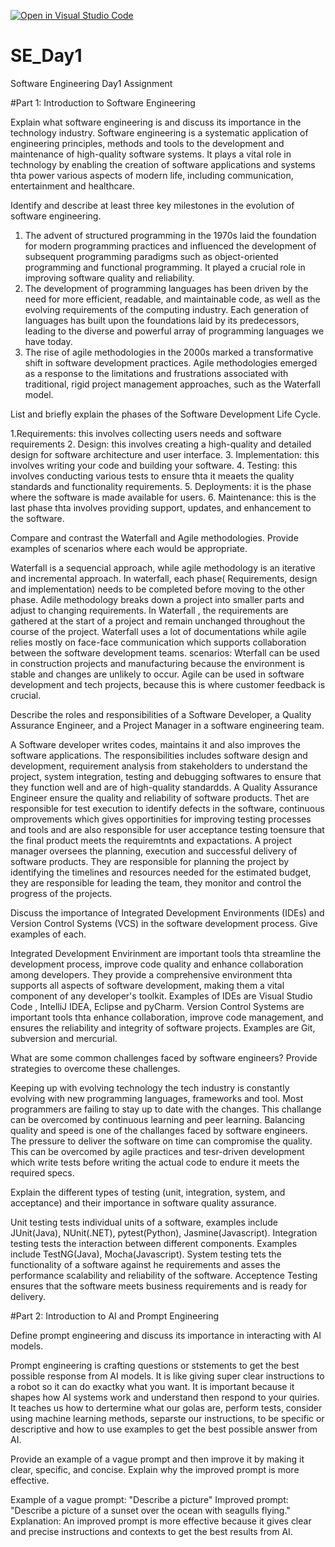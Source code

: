 [![Open in Visual Studio Code](https://classroom.github.com/assets/open-in-vscode-2e0aaae1b6195c2367325f4f02e2d04e9abb55f0b24a779b69b11b9e10269abc.svg)](https://classroom.github.com/online_ide?assignment_repo_id=18401780&assignment_repo_type=AssignmentRepo)
# SE_Day1
Software Engineering Day1 Assignment

#Part 1: Introduction to Software Engineering

Explain what software engineering is and discuss its importance in the technology industry.
Software engineering is a systematic application of engineering principles, methods and tools to the development and maintenance of high-quality software systems. It plays a vital role in technology by enabling the creation of software applications and systems thta power various aspects of modern life, including communication, entertainment and healthcare. 

Identify and describe at least three key milestones in the evolution of software engineering.

1. The advent of structured programming in the 1970s laid the foundation for modern programming practices and influenced the development of subsequent programming paradigms such as object-oriented programming and functional programming. It played a crucial role in improving software quality and reliability.
2. The development of programming languages has been driven by the need for more efficient, readable, and maintainable code, as well as the evolving requirements of the computing industry. Each generation of languages has built upon the foundations laid by its predecessors, leading to the diverse and powerful array of programming languages we have today.
3. The rise of agile methodologies in the 2000s marked a transformative shift in software development practices. Agile methodologies emerged as a response to the limitations and frustrations associated with traditional, rigid project management approaches, such as the Waterfall model.

List and briefly explain the phases of the Software Development Life Cycle.

1.Requirements: this involves collecting users needs and software requirements
2. Design: this involves creating a high-quality and detailed design for software architecture and user interface. 
3. Implementation: this involves writing your code and building your software. 
4. Testing: this involves conducting various tests to ensure thta it meaets the quality standards and functionality requirements. 
5.  Deployments: it is the phase where the software is made available for users. 
6. Maintenance: this is the last phase thta involves providing support,  updates, and enhancement to the software. 

Compare and contrast the Waterfall and Agile methodologies. Provide examples of scenarios where each would be appropriate.

Waterfall is a sequencial approach, while agile methodology is an iterative and incremental approach. In waterfall, each phase( Requirements,  design and implementation) needs to be completed before moving to the other phase. Adile methodology breaks down a project into smaller parts and adjust to changing requirements. In Waterfall , the requirements are gathered at the start of a project and remain unchanged throughout the course of the project. Waterfall uses a lot of documentations  while agile relies mostly on face-face communication which supports collaboration between the software development teams. 
scenarios: Wterfall can be used in construction projects and manufacturing because the environment is stable and changes are unlikely to occur.  Agile can be used in software development and tech projects, because this is where customer feedback is crucial. 

Describe the roles and responsibilities of a Software Developer, a Quality Assurance Engineer, and a Project Manager in a software engineering team.

A Software developer writes codes, maintains it and also improves the software applications. The responsibilities includes software design and development, requirement analysis from stakeholders to understand the project, system integration, testing and debugging softwares to ensure that they function well and are of high-quality standardds. 
A Quality Assurance Engineer ensure the quality and reliability of software products. Thet are responsible for test execution  to identify defects in the software, continuous omprovements which gives opportinities for improving testing processes and tools and are also responsible for user acceptance testing toensure that the final product meets the requiremtnts and expactations. 
A project manager oversees the planning, execution and successful delivery of software products. They are responsible for planning the project by identifying the timelines and resources needed for the estimated budget, they are responsible for leading the team, they monitor and control the progress of the projects.

Discuss the importance of Integrated Development Environments (IDEs) and Version Control Systems (VCS) in the software development process. Give examples of each.

Integrated Development Envirinment are important tools thta streamline the development process, improve code quality and enhance collaboration among developers.  They provide a comprehensive environment thta supports all aspects of software development, making them a vital component of any developer's toolkit. Examples of IDEs are Visual Studio Code ,  IntelliJ IDEA, Eclipse and pyCharm. 
Version Control Systems are important tools thta enhance collaboration, improve code management, and ensures the reliability and integrity of software projects. Examples are Git, subversion and mercurial. 

What are some common challenges faced by software engineers? Provide strategies to overcome these challenges.

Keeping up with evolving technology the tech industry is constantly evolving with new programming languages, frameworks and tool. Most programmers are failing to stay up to date with the changes. This challange can be overcomed by continuous learning and peer learning. 
Balancing quality and speed is one of the challanges faced by software engineers. The pressure to deliver the software on time can compromise the quality.  This can be overcomed by agile practices and tesr-driven development  which write tests before writing the actual code to endure it meets the required specs. 

Explain the different types of testing (unit, integration, system, and acceptance) and their importance in software quality assurance.

Unit testing tests individual units of a software, examples include JUnit(Java), NUnit(.NET), pytest(Python), Jasmine(Javascript).
Integration testing tests the interaction between different components. Examples include TestNG(Java),  Mocha(Javascript).
System testing tets the functionality of a software against he requirements and asses the performance scalability and reliability of the software. 
Acceptence Testing ensures that the software meets business requirements and is ready for delivery.  

#Part 2: Introduction to AI and Prompt Engineering


Define prompt engineering and discuss its importance in interacting with AI models.

Prompt engineering is crafting questions or ststements to get the best possible response from AI models.  It is like giving super clear instructions to a robot so it can do exactky what you want. It is important because it shapes how AI systems work and understand then respond to your quiries.  It teaches us how to dertermine what our golas are, perform tests, consider using machine learning methods, separste our instructions, to be specific or descriptive and how to use examples to get the best possible answer from AI. 

Provide an example of a vague prompt and then improve it by making it clear, specific, and concise. Explain why the improved prompt is more effective.

Example of a vague prompt: "Describe a picture"
Improved prompt: "Describe a picture of a sunset over the ocean with seagulls flying."
Explanation: An improved prompt is more effective because it gives clear and precise instructions and contexts to get the best results from AI. 
